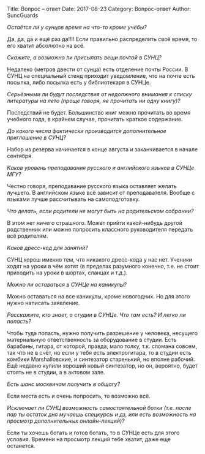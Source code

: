 ﻿Title: Вопрос – ответ
Date: 2017-08-23
Category: Вопрос-ответ
Author: SuncGuards

 _Остаётся ли у сунцов время на что-то кроме учёбы?_

 Да, да, да и ещё раз да!!!! Если правильно распределить своё время, то его хватит абсолютно на всё.

 _Скажите, а возможно ли присылать вещи почтой в СУНЦ?_

Недалеко (метров двести от сунца) есть отделение почты России. В СУНЦ на специальный стенд приходит уведомление, что на почте есть посылка, либо посылка есть у библиотекаря в СУНЦе.

 _Серьёзными ли будут последствия от недолжного внимания к списку литературы на лето (проще говоря, не прочитать ни одну книгу)?_

Последствий не будет. Большинство книг можно прочитать во время учебного года, в крайнем случае, прочитать краткое содержание.

_До какого числа фактически производится дополнительное приглашение в СУНЦ?_

Набор из резерва начинается в конце августа и заканчивается в начале сентября.

_Каков уровень преподавания русского и английского языков в СУНЦе МГУ?_

Честно говоря, преподавание русского языка оставляет желать лучшего. В английском языке всё зависит от преподавателя. Вообще с языками лучше рассчитывать на самоподготовку.

_Что делать, если родители не могут быть на родительском собрании?_

В этом нет ничего страшного. Может прийти какой-нибудь другой родственник или можно попросить классного руководителя передать всё родителям.

_Каков дресс-код для занятий?_

СУНЦ хорош именно тем, что никакого дресс-кода у нас нет. Ученики ходят на уроки в чём хотят (в пределах разумного конечно, т.е. не стоит приходить на уроки в шортах, сланцах и т.д.).

_Можно ли оставаться в СУНЦе на каникулы?_

Можно оставаться на все каникулы, кроме новогодних. Но для этого нужно написать заявление.

_Расскажите, кто знает, о студии в СУНЦе. Что там есть? И легко ли попасть?_

Чтобы туда попасть, нужно получить разрешение у человека, несущего материальную ответственность за оборудование в студии. Есть барабаны, гитара, от которой, правда, мало толку, т.к. сломана совсем, так что не в счёт, но если у тебя есть электрогитара, то в студии есть комбики Marshallовские, и синтезатор старенький, но вполне рабочий. Ещё недавно купили хороший новый синтезатор, но он, вероятно, будет стоять не в студии, а в актовом зале.

_Есть шанс москвичам получить в общагу?_

Если места есть и очень попросить, то возможно всё.

_Исключает ли СУНЦ возможность самостоятельной ботки (т.е. после пар ты остаток дня мучаешь спецкурсы и дз, или есть возможность на просмотр дополнительных онлайн-лекций)?_

Если ты хочешь ботать и готов ботать, то в СУНЦе есть для этого условия. Времени на просмотр лекций тебе хватит, даже еще останется.